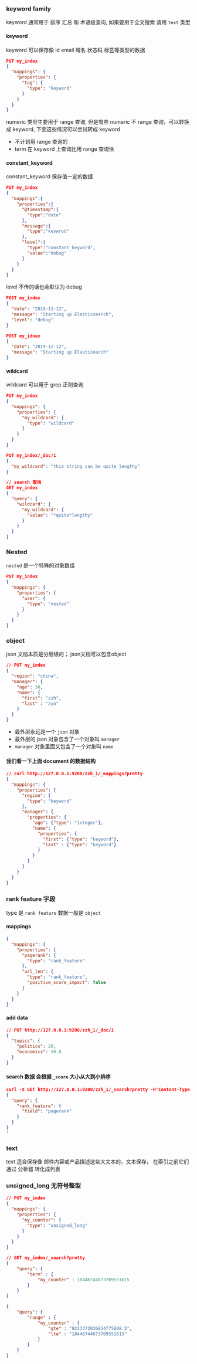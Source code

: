 ### keyword family
keyword 通常用于 排序 汇总 和 术语级查询, 如果要用于全文搜索 请用 `text` 类型
#### keyword
keyword 可以保存像 id email 域名 状态码 标签等类型的数据

```json
PUT my_index
{
  "mappings": {
    "properties": {
      "tag": {
        "type": "keyword"
      }
    }
  }
}

```

numeric 类型主要用于 range 查询, 但是有些 numeric 不 range 查询，可以转换成 keyword, 下面这些情况可以尝试转成 keyword
 - 不计划用 range 查询的
 - term 在 keyword 上查询比用 range 查询快
 
#### constant_keyword
constant_keyword 保存值一定的数据
```json
PUT my_index
{
  "mappings":{
    "properties":{
      "@timestamp":{
        "type":"date"
      },
      "message":{
        "type":"keywrod"
      },
      "level":{
        "type":"constant_keyword",
        "value":"debug"
      }
    }
  }
}
```
level 不传的话也会默认为 debug 
```json
POST my_index
{
  "date": "2019-12-12",
  "message": "Starting up Elasticsearch",
  "level": "debug"
}

POST my_idnex
{
  "date": "2019-12-12",
  "message": "Starting up Elasticearch"
}

```

#### wildcard
wildcard 可以用于 grep 正则查询
```json
PUT my_index
{
  "mappings": {
    "properties": {
      "my_wildcard": {
        "type": "wildcard"
      }
    }
  }
}

PUT my_index/_doc/1
{
  "my_wildcard": "this string can be quite lengthy"
}

// search 查询
GET my_index
{
  "query": {
    "wildcard": {
      "my_wildcard": {
        "value": "*quite*lengthy"
      }
    }
  }
}
```

### Nested 
 `nested` 是一个特殊的对象数组

```json
PUT my_index
{
  "mappings": {
    "properties": {
      "user": {
        "type": "nested"
      }
    }
  }
}
```

### object
 json 文档本质是分层级的； json文档可以包含object
```json
// PUT my_index
{
  "region": "china",
  "manager": {
    "age": 30,
    "name": {
      "first": "zzh",
      "last" : "zyn"
    }
  }
}
```
 - 最外层永远是一个 `json` 对象
 - 最外层的 json 对象包含了一个对象叫 `manager`
 - `manager` 对象里面又包含了一个对象叫 `name`

#### 我们看一下上面 document 的数据结构
```json
// curl http://127.0.0.1:9200/zzh_1/_mappings?pretty
{
  "mappings": {
    "properties": {
      "region": {
        "type": "keyword"
      },
      "manager": {
        "properties": {
          "age": {"type": "integer"},
          "name": {
            "properties": {
              "first": {"type": "keyword"},
              "last" : {"type": "keyword"}
            }
          }
        }
      }
    }
  }
}
```

### rank feature 字段
 type 是 `rank feature`  数据一般是 `object`
#### mappings
```json
{
  "mappings": {
    "properties": {
      "pagerank": {
        "type": "rank_feature"
      },
      "url_len": {
        "type": "rank_feature",
        "positive_score_impact": false
      }
    }
  }
}
```

#### add data
```json
// PUT http://127.0.0.1:9200/zzh_1/_doc/1
{
  "topics": {
    "politics": 20,
    "economics": 50.8
  }
}
```
#### search  数据 会根据 `_score` 大小从大到小排序
```json
curl -X GET http://127.0.0.1:9200/zzh_1/_search?pretty -H'Content-Type: application/json' -d'
{
  "query": {
    "rank_feature": {
      "field": "pagerank"
    }
  }
}
'
```

### text
 text 适合保存像 邮件内容或产品描述这些大文本的，文本保存， 在索引之前它们通过 分析器 转化成列表


### unsigned_long 无符号整型
```json
// PUT my_index
{
  "mappings": {
    "properties": {
      "my_counter": {
        "type": "unsigned_long"
      }
    }
  }
}

// GET my_index/_search?pretty
{
    "query": {
        "term" : {
            "my_counter" : 18446744073709551615
        }
    }
}

{
    "query": {
        "range" : {
            "my_counter" : {
                "gte" : "9223372036854775808.5",
                "lte" : "18446744073709551615"
            }
        }
    }
}
```


 